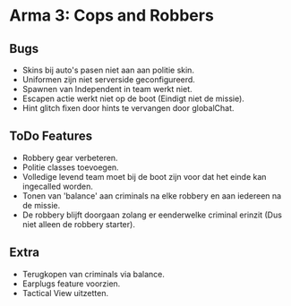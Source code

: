 # Arma 3: Cops and Robbers
## Bugs
* Skins bij auto's pasen niet aan aan politie skin.
* Uniformen zijn niet serverside geconfigureerd.
* Spawnen van Independent in team werkt niet.
* Escapen actie werkt niet op de boot (Eindigt niet de missie).
* Hint glitch fixen door hints te vervangen door globalChat.

## ToDo Features
* Robbery gear verbeteren.
* Politie classes toevoegen.
* Volledige levend team moet bij de boot zijn voor dat het einde kan ingecalled worden.
* Tonen van 'balance' aan criminals na elke robbery en aan iedereen na de missie.
* De robbery blijft doorgaan zolang er eenderwelke criminal erinzit (Dus niet alleen de robbery starter).

## Extra
* Terugkopen van criminals via balance.
* Earplugs feature voorzien.
* Tactical View uitzetten.
